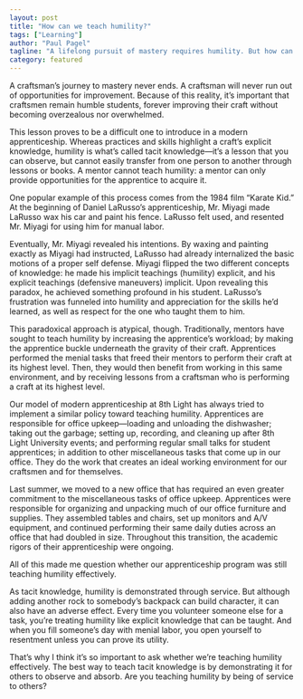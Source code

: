```yaml
---
layout: post
title: "How can we teach humility?"
tags: ["Learning"]
author: "Paul Pagel"
tagline: "A lifelong pursuit of mastery requires humility. But how can we teach it?"
category: featured
---
```


A craftsman’s journey to mastery never ends. A craftsman will never run out of opportunities for improvement. Because of this reality, it’s important that craftsmen remain humble students, forever improving their craft without becoming overzealous nor overwhelmed.

This lesson proves to be a difficult one to introduce in a modern apprenticeship. Whereas practices and skills highlight a craft’s explicit knowledge, humility is what’s called tacit knowledge—it’s a lesson that you can observe, but cannot easily transfer from one person to another through lessons or books. A mentor cannot teach humility: a mentor can only provide opportunities for the apprentice to acquire it.

One popular example of this process comes from the 1984 film “Karate Kid.” At the beginning of Daniel LaRusso’s apprenticeship, Mr. Miyagi made LaRusso wax his car and paint his fence. LaRusso felt used, and resented Mr. Miyagi for using him for manual labor. 

Eventually, Mr. Miyagi revealed his intentions. By waxing and painting exactly as Miyagi had instructed, LaRusso had already internalized the basic motions of a proper self defense. Miyagi flipped the two different concepts of knowledge: he made his implicit teachings (humility) explicit, and his explicit teachings (defensive maneuvers) implicit. Upon revealing this paradox, he achieved something profound in his student. LaRusso’s frustration was funneled into humility and appreciation for the skills he’d learned, as well as respect for the one who taught them to him.

This paradoxical approach is atypical, though. Traditionally, mentors have sought to teach humility by increasing the apprentice’s workload; by making the apprentice buckle underneath the gravity of their craft. Apprentices performed the menial tasks that freed their mentors to perform their craft at its highest level. Then, they would then benefit from working in this same environment, and by receiving lessons from a craftsman who is performing a craft at its highest level.

Our model of modern apprenticeship at 8th Light has always tried to implement a similar policy toward teaching humility. Apprentices are responsible for office upkeep—loading and unloading the dishwasher; taking out the garbage; setting up, recording, and cleaning up after 8th Light University events; and performing regular small talks for student apprentices; in addition to other miscellaneous tasks that come up in our office. They do the work that creates an ideal working environment for our craftsmen and for themselves.

Last summer, we moved to a new office that has required an even greater commitment to the miscellaneous tasks of office upkeep. Apprentices were responsible for organizing and unpacking much of our office furniture and supplies. They assembled tables and chairs, set up monitors and A/V equipment, and continued performing their same daily duties across an office that had doubled in size. Throughout this transition, the academic rigors of their apprenticeship were ongoing.

All of this made me question whether our apprenticeship program was still teaching humility effectively.

As tacit knowledge, humility is demonstrated through service. But although adding another rock to somebody’s backpack can build character, it can also have an adverse effect. Every time you volunteer someone else for a task, you’re treating humility like explicit knowledge that can be taught. And when you fill someone’s day with menial labor, you open yourself to resentment unless you can prove its utility. 

That’s why I think it’s so important to ask whether we’re teaching humility effectively. The best way to teach tacit knowledge is by demonstrating it for others to observe and absorb. Are you teaching humility by being of service to others?